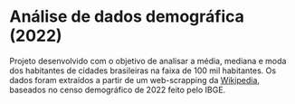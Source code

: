 # Análise de dados demográfica (2022)

Projeto desenvolvido com o objetivo de analisar a média, mediana e moda dos habitantes de cidades brasileiras na faixa de 100 mil habitantes. Os dados foram extraídos a partir de um web-scrapping da [Wikipedia](https://pt.wikipedia.org/wiki/Lista_de_munic%C3%ADpios_do_Brasil_acima_de_cem_mil_habitantes_(2022)), baseados no censo demográfico de 2022 feito pelo IBGE.
